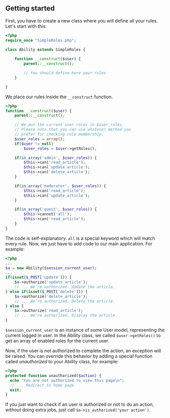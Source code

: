Getting started
----------
First, you have to create a new class where you will define all your rules. Let's start with this:

```php
<?php
require_once "SimpleRoles.php";

class Ability extends SimpleRoles {
    
    function __construct($user) {
        parent::__construct();

        // You should define here your rules
    }

}
```

We place our rules inside the `__construct` function.

```php
<?php
function __construct($user) {
    parent::__construct();

    // We put the current user roles in $user_roles.
    // Please note that you can use whatever method you
    // prefer for checking role membership.
    $user_roles = array();
    if($user != null)
        $user_roles = $user->getRoles();

    if(in_array('admin', $user_roles)) {
        $this->can('read_article');
        $this->can('update_article');
        $this->can('delete_article');
    }

    if(in_array('moderator', $user_roles)) {
        $this->can('read_article');
        $this->can('update_article');
    }

    if(in_array('guest', $user_roles)) {
        $this->cannot('all');
        $this->can('read_article');
    }
}
```

The code is self-explanatory. `all` is a special keyword which will match every rule.
Now, we just have to add code to our main application.
For example:

```php
<?php
...
$a = new Ability($session_current_user);
...
if(isset($_POST['update'])) {
    $a->authorize('update_article');
    // ... We're authorized. Update the article.
} else if(isset($_POST['delete'])) {
    $a->authorize('delete_article');
    // ... We're authorized. Delete the article.
} else {
    $a->authorize('read_article');
    // ... We're authorized. Display the article.
}
```

`$session_current_user` is an instance of some User model, representing the current logged in user. In the Ability class, we called `$user->getRoles()` to get an array of enabled roles for the current user.

Now, if the user is not authorized to complete the action, an exception will be raised. You can override this behavior by adding a special function called *unauthorized* to your Ability class, for example:

```php
<?php
protected function unauthorized($action) {
  echo "You are not authorized to view this page\n";
  // ... Redirect to home page
  exit;
}
```

If you just want to check if an user is authorized or not to do an action, without doing extra jobs, just call `$a->is_authorized('your action')`.